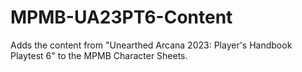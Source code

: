 # MPMB-UA23PT6-Content
Adds the content from "Unearthed Arcana 2023: Player's Handbook Playtest 6" to the MPMB Character Sheets.
